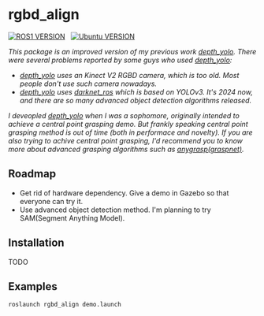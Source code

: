 # rgbd_align
[![ROS1 VERSION](https://img.shields.io/badge/ROS-ROS%201%20Noetic-brightgreen)](http://wiki.ros.org/noetic)
&nbsp;
[![Ubuntu VERSION](https://img.shields.io/badge/Tested-Ubuntu%2020.04-green)](https://ubuntu.com/)
&nbsp;

*This package is an improved version of my previous work [depth_yolo](https://https://github.com/0nhc/depth_yolo). There were several problems reported by some guys who used [depth_yolo](https://https://github.com/0nhc/depth_yolo):*
* *[depth_yolo](https://https://github.com/0nhc/depth_yolo) uses an Kinect V2 RGBD camera, which is too old. Most people don't use such camera nowadays.*
* *[depth_yolo](https://https://github.com/0nhc/depth_yolo) uses [darknet_ros](https://github.com/leggedrobotics/darknet_ros) which is based on YOLOv3. It's 2024 now, and there are so many advanced object detection algorithms released.*

*I deveopled [depth_yolo](https://https://github.com/0nhc/depth_yolo) when I was a sophomore, originally intended to achieve a central point grasping demo. But frankly speaking central point grasping method is out of time (both in performace and novelty). If you are also trying to achive central point grasping, I'd recommend you to know more about advanced grasping algorithms such as [anygrasp(graspnet)](https://graspnet.net/anygrasp.html).*

## Roadmap
* Get rid of hardware dependency. Give a demo in Gazebo so that everyone can try it.
* Use advanced object detection method. I'm planning to try SAM(Segment Anything Model).

## Installation
TODO

## Examples

```sh
roslaunch rgbd_align demo.launch
```